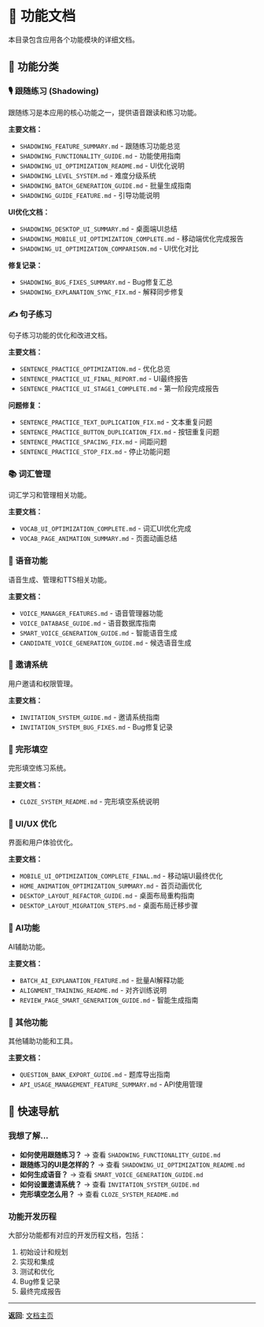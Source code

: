 # 🎯 功能文档

本目录包含应用各个功能模块的详细文档。

## 📑 功能分类

### 🎙️ 跟随练习 (Shadowing)
跟随练习是本应用的核心功能之一，提供语音跟读和练习功能。

**主要文档：**
- `SHADOWING_FEATURE_SUMMARY.md` - 跟随练习功能总览
- `SHADOWING_FUNCTIONALITY_GUIDE.md` - 功能使用指南
- `SHADOWING_UI_OPTIMIZATION_README.md` - UI优化说明
- `SHADOWING_LEVEL_SYSTEM.md` - 难度分级系统
- `SHADOWING_BATCH_GENERATION_GUIDE.md` - 批量生成指南
- `SHADOWING_GUIDE_FEATURE.md` - 引导功能说明

**UI优化文档：**
- `SHADOWING_DESKTOP_UI_SUMMARY.md` - 桌面端UI总结
- `SHADOWING_MOBILE_UI_OPTIMIZATION_COMPLETE.md` - 移动端优化完成报告
- `SHADOWING_UI_OPTIMIZATION_COMPARISON.md` - UI优化对比

**修复记录：**
- `SHADOWING_BUG_FIXES_SUMMARY.md` - Bug修复汇总
- `SHADOWING_EXPLANATION_SYNC_FIX.md` - 解释同步修复

### ✍️ 句子练习
句子练习功能的优化和改进文档。

**主要文档：**
- `SENTENCE_PRACTICE_OPTIMIZATION.md` - 优化总览
- `SENTENCE_PRACTICE_UI_FINAL_REPORT.md` - UI最终报告
- `SENTENCE_PRACTICE_UI_STAGE1_COMPLETE.md` - 第一阶段完成报告

**问题修复：**
- `SENTENCE_PRACTICE_TEXT_DUPLICATION_FIX.md` - 文本重复问题
- `SENTENCE_PRACTICE_BUTTON_DUPLICATION_FIX.md` - 按钮重复问题
- `SENTENCE_PRACTICE_SPACING_FIX.md` - 间距问题
- `SENTENCE_PRACTICE_STOP_FIX.md` - 停止功能问题

### 📚 词汇管理
词汇学习和管理相关功能。

**主要文档：**
- `VOCAB_UI_OPTIMIZATION_COMPLETE.md` - 词汇UI优化完成
- `VOCAB_PAGE_ANIMATION_SUMMARY.md` - 页面动画总结

### 🎵 语音功能
语音生成、管理和TTS相关功能。

**主要文档：**
- `VOICE_MANAGER_FEATURES.md` - 语音管理器功能
- `VOICE_DATABASE_GUIDE.md` - 语音数据库指南
- `SMART_VOICE_GENERATION_GUIDE.md` - 智能语音生成
- `CANDIDATE_VOICE_GENERATION_GUIDE.md` - 候选语音生成

### 👥 邀请系统
用户邀请和权限管理。

**主要文档：**
- `INVITATION_SYSTEM_GUIDE.md` - 邀请系统指南
- `INVITATION_SYSTEM_BUG_FIXES.md` - Bug修复记录

### 📝 完形填空
完形填空练习系统。

**主要文档：**
- `CLOZE_SYSTEM_README.md` - 完形填空系统说明

### 📱 UI/UX 优化
界面和用户体验优化。

**主要文档：**
- `MOBILE_UI_OPTIMIZATION_COMPLETE_FINAL.md` - 移动端UI最终优化
- `HOME_ANIMATION_OPTIMIZATION_SUMMARY.md` - 首页动画优化
- `DESKTOP_LAYOUT_REFACTOR_GUIDE.md` - 桌面布局重构指南
- `DESKTOP_LAYOUT_MIGRATION_STEPS.md` - 桌面布局迁移步骤

### 🤖 AI功能
AI辅助功能。

**主要文档：**
- `BATCH_AI_EXPLANATION_FEATURE.md` - 批量AI解释功能
- `ALIGNMENT_TRAINING_README.md` - 对齐训练说明
- `REVIEW_PAGE_SMART_GENERATION_GUIDE.md` - 智能生成指南

### 🔧 其他功能
其他辅助功能和工具。

**主要文档：**
- `QUESTION_BANK_EXPORT_GUIDE.md` - 题库导出指南
- `API_USAGE_MANAGEMENT_FEATURE_SUMMARY.md` - API使用管理

## 🚀 快速导航

### 我想了解...

- **如何使用跟随练习？** → 查看 `SHADOWING_FUNCTIONALITY_GUIDE.md`
- **跟随练习的UI是怎样的？** → 查看 `SHADOWING_UI_OPTIMIZATION_README.md`
- **如何生成语音？** → 查看 `SMART_VOICE_GENERATION_GUIDE.md`
- **如何设置邀请系统？** → 查看 `INVITATION_SYSTEM_GUIDE.md`
- **完形填空怎么用？** → 查看 `CLOZE_SYSTEM_README.md`

### 功能开发历程

大部分功能都有对应的开发历程文档，包括：
1. 初始设计和规划
2. 实现和集成
3. 测试和优化
4. Bug修复记录
5. 最终完成报告

---

**返回**: [文档主页](../README.md)

